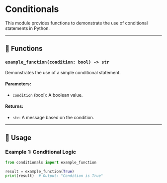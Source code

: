 
# Conditionals

This module provides functions to demonstrate the use of conditional statements in Python.

---

## 📝 Functions

### `example_function(condition: bool) -> str`
Demonstrates the use of a simple conditional statement.

#### Parameters:
- `condition` (bool): A boolean value.

#### Returns:
- `str`: A message based on the condition.

---

## 🚀 Usage

### Example 1: Conditional Logic
```python
from conditionals import example_function

result = example_function(True)
print(result)  # Output: "Condition is True"